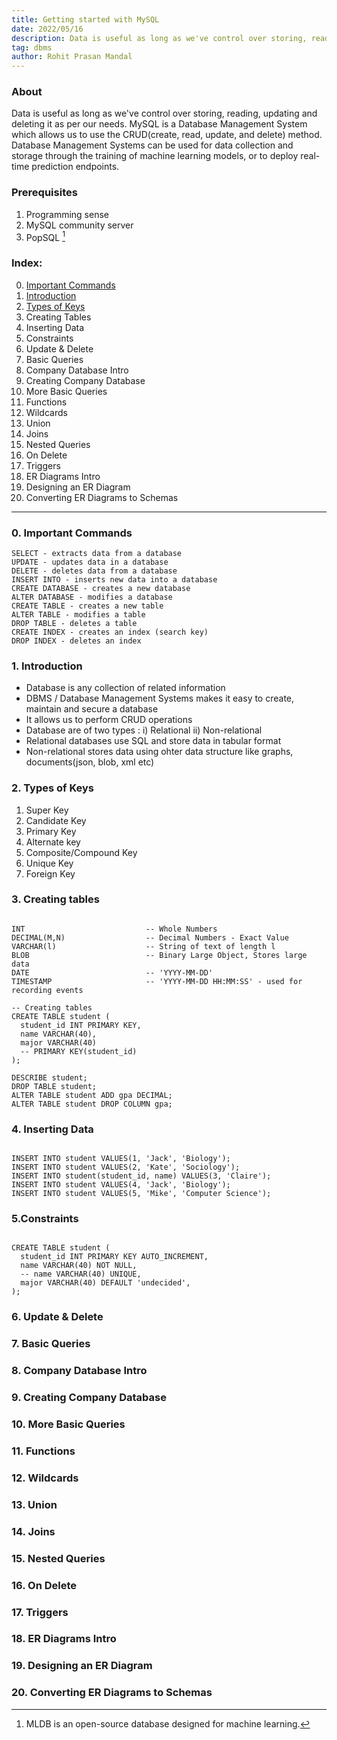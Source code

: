 ```yaml
---
title: Getting started with MySQL
date: 2022/05/16
description: Data is useful as long as we've control over storing, reading, updating and deleting it as per our needs. MySQL is a Database Management System which allows us to use the CRUD(create, read, update, and delete) method.
tag: dbms
author: Rohit Prasan Mandal
---
```


### About

Data is useful as long as we've control over storing, reading, updating and deleting it as per our needs. MySQL is a Database Management System which allows us to use the CRUD(create, read, update, and delete) method. Database Management Systems can be used for data collection and storage through the training of machine learning models, or to deploy real-time prediction endpoints.
 
### Prerequisites

1. Programming sense
2. MySQL community server
3. PopSQL [^1]

### Index:

0. [Important Commands]()
1. [Introduction]()
2. [Types of Keys](https://xiaowuc2.vercel.app/posts/2022-05-16-getting-started-with-MySQL#types-of-keys)
3. Creating Tables
4. Inserting Data
5. Constraints 
6. Update & Delete
7. Basic Queries
8. Company Database Intro
9. Creating Company Database
10. More Basic Queries
11. Functions
12. Wildcards
13. Union
14. Joins
15. Nested Queries
16. On Delete
17. Triggers
18. ER Diagrams Intro
19. Designing an ER Diagram
20. Converting ER Diagrams to Schemas

----
### 0. Important Commands


```
SELECT - extracts data from a database
UPDATE - updates data in a database
DELETE - deletes data from a database
INSERT INTO - inserts new data into a database
CREATE DATABASE - creates a new database
ALTER DATABASE - modifies a database
CREATE TABLE - creates a new table
ALTER TABLE - modifies a table
DROP TABLE - deletes a table
CREATE INDEX - creates an index (search key)
DROP INDEX - deletes an index
```

### 1. Introduction

- Database is any collection of related information
- DBMS / Database Management Systems makes it easy to create, maintain and secure a database
- It allows us to perform CRUD operations
- Database are of two types : i) Relational ii) Non-relational
- Relational databases use SQL and store data in tabular format
- Non-relational stores data using ohter data structure like graphs, documents(json, blob, xml etc) 

### 2. Types of Keys

1. Super Key
2. Candidate Key
3. Primary Key
4. Alternate key
5. Composite/Compound Key
6. Unique Key
7. Foreign Key

### 3. Creating tables

```

INT                           -- Whole Numbers
DECIMAL(M,N)                  -- Decimal Numbers - Exact Value
VARCHAR(l)                    -- String of text of length l
BLOB                          -- Binary Large Object, Stores large data
DATE                          -- 'YYYY-MM-DD'
TIMESTAMP                     -- 'YYYY-MM-DD HH:MM:SS' - used for recording events

-- Creating tables
CREATE TABLE student (
  student_id INT PRIMARY KEY,
  name VARCHAR(40),
  major VARCHAR(40)
  -- PRIMARY KEY(student_id)
);

DESCRIBE student;
DROP TABLE student;
ALTER TABLE student ADD gpa DECIMAL;
ALTER TABLE student DROP COLUMN gpa;

```

### 4. Inserting Data
```

INSERT INTO student VALUES(1, 'Jack', 'Biology');
INSERT INTO student VALUES(2, 'Kate', 'Sociology');
INSERT INTO student(student_id, name) VALUES(3, 'Claire');
INSERT INTO student VALUES(4, 'Jack', 'Biology');
INSERT INTO student VALUES(5, 'Mike', 'Computer Science');

```
### 5.Constraints 

```

CREATE TABLE student (
  student_id INT PRIMARY KEY AUTO_INCREMENT,
  name VARCHAR(40) NOT NULL,
  -- name VARCHAR(40) UNIQUE,
  major VARCHAR(40) DEFAULT 'undecided',
);

```

### 6. Update & Delete

### 7. Basic Queries

### 8. Company Database Intro

### 9. Creating Company Database

### 10. More Basic Queries

### 11. Functions

### 12. Wildcards

### 13. Union

### 14. Joins

### 15. Nested Queries

### 16. On Delete

### 17. Triggers

### 18. ER Diagrams Intro

### 19. Designing an ER Diagram

### 20. Converting ER Diagrams to Schemas



[^1]: MLDB is an open-source database designed for machine learning.
[^2]: PopSQL is a modern SQL editor for teams.
